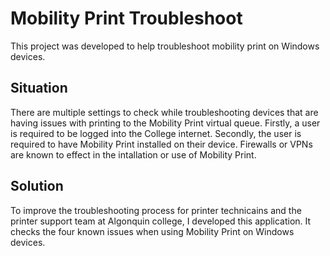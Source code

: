 # Mobility Print Troubleshoot

This project was developed to help troubleshoot mobility print on Windows devices.

## Situation

There are multiple settings to check while troubleshooting devices that are having issues with
printing to the Mobility Print virtual queue. Firstly, a user is required to be logged into
the College internet. Secondly, the user is required to have Mobility Print installed on
their device. Firewalls or VPNs are known to effect in the intallation or use of
Mobility Print.

## Solution

To improve the troubleshooting process for printer technicains and the printer support team at Algonquin college, I developed this application. It checks the four known issues when using Mobility Print on Windows devices.


